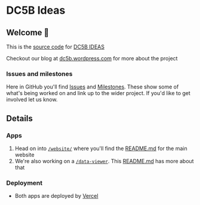 # DC5B Ideas

## Welcome 👋

This is the [source code](https://en.wikipedia.org/wiki/Source_code) for [DC5B IDEAS](https://idea.dc5b.com)

Checkout our blog at [dc5b.wordpress.com](dc5b.wordpress.com) for more about the project

### Issues and milestones

Here in GitHub you'll find [Issues](https://github.com/LL782/DC5B-SHOP/issues) and [Milestones](https://github.com/LL782/DC5B-SHOP/milestones). These show some of what's being worked on and link up to the wider project. If you'd like to get involved let us know.

## Details

### Apps

1. Head on into [`/website/`](/website/) where you'll find the [README.md](/website#readme) for the main website
1. We're also working on a [`/data-viewer`](/data-viewer/). This [README.md](/data-viewer#readme) has more about that

### Deployment

- Both apps are deployed by [Vercel](https://vercel.com/)
